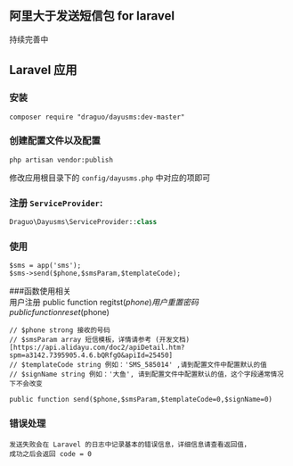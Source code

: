 ## 阿里大于发送短信包 for laravel
持续完善中  

## Laravel 应用
### 安装
```shell
composer require "draguo/dayusms:dev-master"  
```
### 创建配置文件以及配置  
  ```shell
  php artisan vendor:publish
  ```
  修改应用根目录下的 `config/dayusms.php` 中对应的项即可

### 注册 `ServiceProvider`:

  ``` php  
  Draguo\Dayusms\ServiceProvider::class
  ```

### 使用  
    $sms = app('sms');  
    $sms->send($phone,$smsParam,$templateCode);

###函数使用相关  
    用户注册
    public function regitst($phone)
    用户重置密码
    public function reset($phone)

    // $phone strong 接收的号码
    // $smsParam array 短信模板，详情请参考 (开发文档)[https://api.alidayu.com/doc2/apiDetail.htm?spm=a3142.7395905.4.6.bQRfgO&apiId=25450]
    // $templateCode string 例如：'SMS_585014' ,请到配置文件中配置默认的值
    // $signName string 例如：'大鱼', 请到配置文件中配置默认的值，这个字段通常情况下不会改变

    public function send($phone,$smsParam,$templateCode=0,$signName=0)

### 错误处理
    发送失败会在 Laravel 的日志中记录基本的错误信息，详细信息请查看返回值，
    成功之后会返回 code = 0
